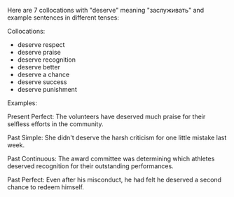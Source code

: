 Here are 7 collocations with "deserve" meaning "заслуживать" and example sentences in different tenses:

Collocations:
- deserve respect
- deserve praise
- deserve recognition
- deserve better
- deserve a chance
- deserve success
- deserve punishment

Examples:

Present Perfect: The volunteers have deserved much praise for their selfless efforts in the community.

Past Simple: She didn't deserve the harsh criticism for one little mistake last week.

Past Continuous: The award committee was determining which athletes deserved recognition for their outstanding performances.

Past Perfect: Even after his misconduct, he had felt he deserved a second chance to redeem himself.